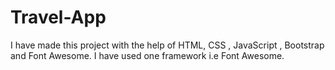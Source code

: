 # Travel-App  
I have made this project with the help of HTML, CSS , JavaScript , Bootstrap and Font Awesome.
I have used one framework i.e Font Awesome. 
